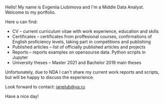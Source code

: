 Hello! My name is Evgeniia Liubimova and I'm a Middle Data Analyst. 
Welcome to my portfolio.

Here u can find:
* CV – current curriculum vitae with work experience, education and skills
* Certificates – certificates from proffesional courses, confirmations of English proficiency levels, taking part in competitions and publishing
* Published articles – list of officially published articles and projects
* Reports – reports examples on opensourse data. Python scripts in Jupyter
* University theses – Master 2021 and Bachelor 2019 main theses

Unfortunately, due to NDA I can't share my current work reports and scripts, but will be happy to discuss the experience.

Look forward to contact: janelub@ya.ru

Have a nice day!

